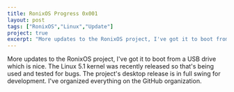 ```yaml
---
title: RonixOS Progress 0x001
layout: post
tags: ["RonixOS","Linux","Update"]
project: true
excerpt: "More updates to the RonixOS project, I've got it to boot from a USB drive which is nice."
---
```


More updates to the RonixOS project, I've got it to boot from a USB drive which is nice. The Linux 5.1 kernel was recently released so that's being used and tested for bugs. The project's desktop release is in full swing for development. I've organized everything on the GitHub organization.
